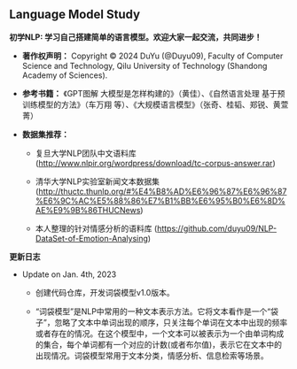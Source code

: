 ## Language Model Study

**初学NLP: 学习自己搭建简单的语言模型。欢迎大家一起交流，共同进步！** 

- **著作权声明：** Copyright © 2024 DuYu (@Duyu09), Faculty of Computer Science and Technology, Qilu University of Technology (Shandong Academy of Sciences). 

- **参考书籍：** 《GPT图解 大模型是怎样构建的》（黄佳）、《自然语言处理 基于预训练模型的方法》（车万翔 等）、《大规模语言模型》（张奇、桂韬、郑锐、黄萱菁）
  
- **数据集推荐：**
 
  - 复旦大学NLP团队中文语料库 (http://www.nlpir.org/wordpress/download/tc-corpus-answer.rar)
 
  - 清华大学NLP实验室新闻文本数据集 (http://thuctc.thunlp.org/#%E4%B8%AD%E6%96%87%E6%96%87%E6%9C%AC%E5%88%86%E7%B1%BB%E6%95%B0%E6%8D%AE%E9%9B%86THUCNews)
      
  - 本人整理的针对情感分析的语料库 (https://github.com/duyu09/NLP-DataSet-of-Emotion-Analysing)

**更新日志**

- Update on Jan. 4th, 2023
  
  - 创建代码仓库，开发词袋模型v1.0版本。
    
  - “词袋模型”是NLP中常用的一种文本表示方法。它将文本看作是一个“袋子”，忽略了文本中单词出现的顺序，只关注每个单词在文本中出现的频率或者存在的情况。在这个模型中，一个文本可以被表示为一个由单词构成的集合，每个单词都有一个对应的计数(或者布尔值)，表示它在文本中的出现情况。词袋模型常用于文本分类，情感分析、信息检索等场景。
 
  
